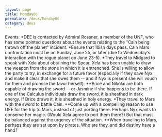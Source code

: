 ```yaml
---
layout: page
title: Monday06
permalink: /deus/Monday06
category: deus
---
```

Events:
*DEE is contacted by Admiral Rossner, a member of the UNF, who has some pointed questions about the events relating to the &quot;Cain being thrown off the planet&quot; incident.
*Ensure that 10ish days pass. Cain Mars confrontation must be on Sunday, June 25, or later (due to Wednesday's interaction with the rogue planet on June 23-5).
*They travel to Midgard to speak with Xela about obtaining the Spear. Xela has been unable to draw the weapon from the stone in which it is entrenched. She is willing to allow the party to try, in exchange for a future favor (especially if they save Nyx and make it clear that she owes them -- and if Nyx is present she will vouch for them and promise the favor herself).
**Brice and Nikolai are both capable of drawing the sword -- or Jasmine if she happens to be there. If one of the Calculus individuals draw the sword, it is sheathed in dark energy. If Brice draws it, it is sheathed in holy energy.
*They travel to Mars with the sword to battle Cain.
**Come up with a compelling reason to use DEE for the trip to Mars, instead of just porting there. Perhaps Nyx wants to conserve her magic. (Would Xela agree to port them there?) But that must be balanced against the urgency of the situation.
**When traveling to Mars, perhaps they are set upon by pirates. Who are they, and did destiny have a hand?
